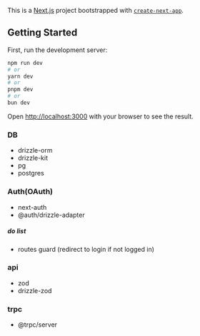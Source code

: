 This is a [Next.js](https://nextjs.org) project bootstrapped with [`create-next-app`](https://nextjs.org/docs/app/api-reference/cli/create-next-app).

## Getting Started

First, run the development server:

```bash
npm run dev
# or
yarn dev
# or
pnpm dev
# or
bun dev
```

Open [http://localhost:3000](http://localhost:3000) with your browser to see the result.

### DB

- drizzle-orm
- drizzle-kit
- pg
- postgres

### Auth(OAuth)

- next-auth
- @auth/drizzle-adapter

##### do list
- routes guard (redirect to login if not logged in)

### api
- zod
- drizzle-zod

### trpc
- @trpc/server